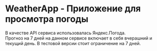 # WeatherApp - Приложение для просмотра погоды
В качестве API сервиса использовалась Яндекс.Погода.  
Прогноз на 7 дней на данном сервисе включает в себя вчерашний и текущий день.
В тестовой версии стоит ограничение на 7 дней.
